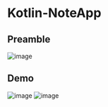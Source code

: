 # Kotlin-NoteApp
## Preamble
![image](https://user-images.githubusercontent.com/127305381/236701412-07aff912-3cbc-4250-a176-29bb2f228c65.png)

## Demo
![image](https://github.com/Dan-blcw/Kotlin-NoteApp/assets/127305381/a59afd4f-a760-4808-89db-cafa181afcdd)
![image](https://github.com/Dan-blcw/Kotlin-NoteApp/assets/127305381/78dba51d-0889-409b-bb13-e4358ee7f4b5)


